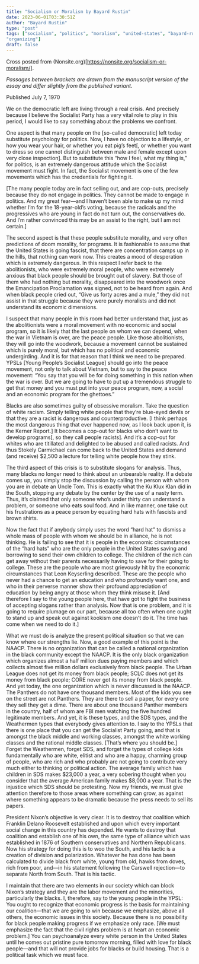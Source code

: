 ```yaml
---
title: "Socialism or Moralism by Bayard Rustin"
date: 2023-06-01T03:30:51Z
author: "Bayard Rustin"
type: "post"
tags: ["socialism", "politics", "moralism", "united-states", "bayard-rustin",
"organizing"] 
draft: false
---
```


Cross posted from (Nonsite.org)[https://nonsite.org/socialism-or-moralism/].    

*Passages between brackets are drawn from the manuscript version of the essay and differ slightly from the published variant.*

Published July 7, 1970    

We on the democratic left are living through a real crisis. And precisely
because I believe the Socialist Party has a very vital role to play in this
period, I would like to say something about the problems we confront.   

One aspect is that many people on the [so-called democratic] left today
substitute psychology for politics. Now, I have no objection to a lifestyle, or
how you wear your hair, or whether you eat pig’s feet[, or whether you want to
dress so one cannot distinguish between male and female except upon very close
inspection]. But to substitute this “how I feel, what my thing is,” for
politics, is an extremely dangerous attitude which the Socialist movement must
fight. In fact, the Socialist movement is one of the few movements which has the
credentials for fighting it.    

[The many people today are in fact selling out, and are cop-outs, precisely
because they do not engage in politics. They cannot be made to engage in
politics. And my great fear—and I haven’t been able to make up my mind whether
I’m for the 18-year-old’s voting, because the radicals and the progressives who
are young in fact do not turn out, the conservatives do. And I’m rather
convinced this may be an assist to the right, but I am not certain.]    

The second aspect is that these people substitute morality, and very often
predictions of doom morality, for programs. It is fashionable to assume that the
United States is going fascist, that there are concentration camps up in the
hills, that nothing can work now. This creates a mood of desperation which is
extremely dangerous. In this respect I refer back to the abolitionists, who were
extremely moral people, who were extremely anxious that black people should be
brought out of slavery. But those of them who had nothing but morality,
disappeared into the woodwork once the Emancipation Proclamation was signed, not
to be heard from again. And when black people cried out, “Give us forty acres
and a mule,” they did not assist in that struggle because they were purely
moralists and did not understand its economic dimensions.    

I suspect that many people in this room had better understand that, just as the
abolitionists were a moral movement with no economic and social program, so it
is likely that the last people on whom we can depend, when the war in Vietnam is
over, are the peace people. Like those abolitionists, they will go into the
woodwork, because a movement cannot be sustained which is purely moral, but
which has no political and economic undergirding. And it is for that reason that
I think we need to be prepared. YPSLs [Young People’s Socialist League] should
go into the peace movement, not only to talk about Vietnam, but to say to the
peace movement: “You say that you will be for doing something in this nation
when the war is over. But we are going to have to put up a tremendous struggle
to get that money and you must put into your peace program, now, a social and an
economic program for the ghettoes.”    

Blacks are also sometimes guilty of obsessive moralism. Take the question of
white racism. Simply telling white people that they’re blue-eyed devils or that
they are a racist is dangerous and counterproductive. [I think perhaps the most
dangerous thing that ever happened now, as I look back upon it, is the Kerner
Report.] It becomes a cop-out for blacks who don’t want to develop programs[, so
they call people racists]. And it’s a cop-out for whites who are titillated and
delighted to be abused and called racists. And thus Stokely Carmichael can come
back to the United States and demand (and receive) $2,500 a lecture for telling
white people how they stink.    

The third aspect of this crisis is to substitute slogans for analysis. Thus,
many blacks no longer need to think about an unbearable reality. If a debate
comes up, you simply stop the discussion by calling the person with whom you are
in debate an Uncle Tom. This is exactly what the Ku Klux Klan did in the South,
stopping any debate by the center by the use of a nasty term. Thus, it’s claimed
that only someone who’s under thirty can understand a problem, or someone who
eats soul food. And in like manner, one take out his frustrations as a peace
person by equating hard hats with fascists and brown shirts.   

Now the fact that if anybody simply uses the word “hard hat” to dismiss a whole
mass of people with whom we should be in alliance, he is not thinking. He is
failing to see that it is people in the economic circumstances of the “hard
hats” who are the only people in the United States saving and borrowing to send
their own children to college. The children of the rich can get away without
their parents necessarily having to save for their going to college. These are
the people who are most grievously hit by the economic circumstances that Leon
Keyserling described. These are the people who never had a chance to get an
education and who profoundly want one, and who in their perverse manner show
their profound appreciation of education by being angry at those whom they think
misuse it. [And therefore I say to the young people here, that have got to fight
the business of accepting slogans rather than analysis. Now that is one problem,
and it is going to require plumage on our part, because all too often when one
ought to stand up and speak out against kookism one doesn’t do it. The time has
come when we need to do it.]   

What we must do is analyze the present political situation so that we can know
where our strengths lie. Now, a good example of this point is the NAACP. There
is no organization that can be called a national organization in the black
community except the NAACP. It is the only black organization which organizes
almost a half million dues paying members and which collects almost five million
dollars exclusively from black people. The Urban League does not get its money
from black people; SCLC does not get its money from black people; CORE never got
its money from black people. And yet today, the one organization which is never
discussed is the NAACP. The Panthers do not have one thousand members. Most of
the kids you see on the street are not Panthers. They are there to sell a paper,
for every one they sell they get a dime. There are about one thousand Panther
members in the country, half of whom are FBI men watching the five hundred
legitimate members. And yet, it is these types, and the SDS types, and the
Weathermen types that everybody gives attention to. I say to the YPSLs that
there is one place that you can get the Socialist Party going, and that is
amongst the black middle and working classes, amongst the white working classes
and the rational middle classes. [That’s where you should be.] Forget the
Weathermen, forget SDS, and forget the types of college kids fundamentally who
are white, elitist and who are a happy, charming group of people, who are rich
and who probably are not going to contribute very much either to thinking or
political action. The average family which has children in SDS makes $23,000 a
year, a very sobering thought when you consider that the average American family
makes $8,000 a year. That is the injustice which SDS should be protesting. Now
my friends, we must give attention therefore to those areas where something can
grow, as against where something appears to be dramatic because the press needs
to sell its papers.      

President Nixon’s objective is very clear. It is to destroy that coalition which
Franklin Delano Roosevelt established and upon which every important social
change in this country has depended. He wants to destroy that coalition and
establish one of his own, the same type of alliance which was established in
1876 of Southern conservatives and Northern Republicans. Now his strategy for
doing this is to woo the South, and his tactic is a creation of division and
polarization. Whatever he has done has been calculated to divide black from
white, young from old, hawks from doves, rich from poor, and—in his statement
following the Carswell rejection—to separate North from South. That is his
tactic.    

I maintain that there are two elements in our society which can block Nixon’s
strategy and they are the labor movement and the minorities, particularly the
blacks. I, therefore, say to the young people in the YPSL: You ought to
recognize that economic progress is the basis for maintaining our coalition—that
we are going to win because we emphasize, above all others, the economic issues
in this society. Because there is no possibility for black people making
progress if we emphasize only race. [We must emphasize the fact that the civil
rights problem is at heart an economic problem.] You can psychoanalyze every
white person in the United States until he comes out pristine pure tomorrow
morning, filled with love for black people—and that will not provide jobs for
blacks or build housing. That is a political task which we must face.


